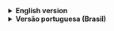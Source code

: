 <details close>
  <summary><b>English version</b></summary>

  ### ℹ️ About
  This application uses OpenCV and Mediapipe to catch the movements of the user, and then, translate it's hand signs from Libras to portuguese using a trained neural network.

  <details>
  <summary><b>⚠️ Requirements</b></summary>
    
   - python 3.10
   - webcam
  </details>
  <details>
  <summary><b>ℹ️ How to install the project?</b></summary>

  First, if you have Git installed in your computer, execute the command below in your terminal in the folder where you want to download the project:
  ```
  git install 'https://github.com/pedrocorrea2002/talia.git
  ```
  
  If not, just download the repository pressing the "Code" green button at the start of this page and extract the compressed file in the folder of your choice.
  
  Both if downloaded the repository manually or using Git, enter inside of the folder that contains the repository files in your terminal.
  
  Execute the command below to generate the .venv folder:
  ```
  python -m venv .venv
  ```
  
  Now, execute the command below to make the next commands that you execute consider the libraries inside of the .venv folder:
  <details>
  <summary>WINDOWS</summary>

  ```
  .venv/Scripts/actívate
  ```
  </details>
  <details>
  <summary>LINUX</summary>
    
  ```
  source .venv/bin/activate
  ```
  </details>
  </details>
  <details>
  <summary><b>📚 Libraries</b></summary>
    
   - tensorflow
   - keras
   - mediapipe
   - opencv-python
   - flask
   - flask-wtf
   - flask-login
  </details>
  <details>
  <summary><b>ℹ️ How to install the libraries?</b></summary>
    
   ```
   pip install library-name
   ```
</details>
<details>
  <summary><b>ℹ️ How to execute the project?</b></summary>

  In the root folder of the project execute the command below:
   ```
   python server.py
   ```

  Wait for the terminal show the URLs where the project is running and access in your browser the URL https://<your_ip>/home
</details>
</details>
<details close>
   <summary><b>Versão portuguesa (Brasil)</b></summary>
 
   ### ℹ️ Sobre
   Esta aplicação usa OpenCV e Mediapipe para capturar os movimentos feitos pelo usuário e então traduzir os sinais de Libras para português utilizando uma rede neural treinada.
 
   <details>
   <summary><b>⚠️ Requisitos</b></summary>
     
  - python 3.10
  - webcam
   </details>
   <details>
   <summary><b>ℹ️ Como instalar o projeto?</b></summary>
 
   Primeiro, se você possuir o Git instalado em seu computador, execute o comando abaixo no seu terminal na pasta onde deseja baixar o projeto:
   ```
   git install 'https://github.com/pedrocorrea2002/talia.git
   ```
   
   Se não, simplesmente baixe o repositório apertando o botão verde escrito "Code" no início desta página e extraia o arquivo compactado na pasta onde deseja trabalhar com o projeto.
   
   Tanto se você baixou o projeto manualmente ou usando o Git, entre dentro da pasta que possui os arquivos do repositório via terminal.
   
   Execute o comando abaixo para gerar a pasta .venv:
   ```
   python -m venv .venv
   ```
   
   Agora, execute o comando abaixo para fazer os próximos comandos que forem executados considerarem as bibliotecas da pasta .venv:
   <details>
   <summary>WINDOWS</summary>
 
   ```
   .venv/Scripts/actívate
   ```
   </details>
   <details>
   <summary>LINUX</summary>
     
   ```
   source .venv/bin/activate
   ```
   </details>
   </details>
   <details>
   <summary><b>📚 Bibliotecas</b></summary>
     
  - tensorflow
  - keras
  - mediapipe
  - opencv-python
  - flask
  - flask-wtf
  - flask-login
   </details>
   <details>
   <summary><b>ℹ️ Como instalar as bibliotecas?</b></summary>
     
   ```
   pip install library-name
   ```
 </details>
 <details>
  <summary><b>ℹ️ Como executar o projeto?</b></summary>

  Na pasta raiz do projeto execute o comando abaixo:
  
   ```
   python server.py
   ```

  Espere o terminal exibir as URLs onde o projeto está rodando e em seu navegador acesse a URL https://<seu_ip>/home
</details>
 </details>
